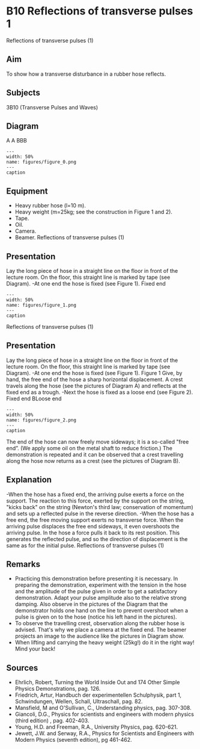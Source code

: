 # B10 Reflections of transverse pulses  1  
 Reflections of transverse pulses (1)    
  
## Aim   
 To show how a transverse disturbance in a rubber hose reflects.    
  
## Subjects   
 3B10 (Transverse Pulses and Waves)   
  
## Diagram   
 A A BBB  
```{figure} figures/figure_0.png  
---  
width: 50%  
name: figures/figure_0.png  
---  
caption  
``` 
    
  
## Equipment   
 
 *  Heavy rubber hose (l=10 m). 
 *  Heavy weight (m=25kg; see the construction in Figure 1 and 2). 
 *  Tape. 
 *  Oil. 
 *  Camera. 
 *  Beamer. Reflections of transverse pulses (1)
    
  
## Presentation   
 Lay the long piece of hose in a straight line on the floor in front of the lecture room. On the floor, this straight line is marked by tape (see Diagram). -At one end the hose is fixed (see Figure 1).  Fixed end   
```{figure} figures/figure_1.png  
---  
width: 50%  
name: figures/figure_1.png  
---  
caption  
``` 
 Reflections of transverse pulses (1)    
  
## Presentation   
 Lay the long piece of hose in a straight line on the floor in front of the lecture room. On the floor, this straight line is marked by tape (see Diagram). -At one end the hose is fixed (see Figure 1).  Figure 1  Give, by hand, the free end of the hose a sharp horizontal displacement. A crest travels along the hose (see the pictures of Diagram A) and reflects at the fixed end as a trough. -Next the hose is fixed as a loose end (see Figure 2).  Fixed end BLoose end   
```{figure} figures/figure_2.png  
---  
width: 50%  
name: figures/figure_2.png  
---  
caption  
``` 
 The end of the hose can now freely move sideways; it is a so-called "free end”. (We apply some oil on the metal shaft to reduce friction.) The demonstration is repeated and it can be observed that a crest travelling along the hose now returns as a crest (see the pictures of Diagram B).    
  
## Explanation   
 -When the hose has a fixed end, the arriving pulse exerts a force on the support. The reaction to this force, exerted by the support on the string, "kicks back" on the string (Newton's third law; conservation of momentum) and sets up a reflected pulse in the reverse direction. -When the hose has a free end, the free moving support exerts no transverse force. When the arriving pulse displaces the free end sideways, it even overshoots the arriving pulse. In the hose a force pulls it back to its rest position. This generates the reflected pulse, and so the direction of displacement is the same as for the initial pulse.  Reflections of transverse pulses (1)     
  
## Remarks   
 
 *  Practicing this demonstration before presenting it is necessary. In preparing the demonstration, experiment with the tension in the hose and the amplitude of the pulse given in order to get a satisfactory demonstration. Adapt your pulse amplitude also to the relative strong damping. Also observe in the pictures of the Diagram that the demonstrator holds one hand on the line to prevent overshoot when a pulse is given on to the hose (notice his left hand in the pictures). 
 *  To observe the travelling crest, observation along the rubber hose is advised. That's why we place a camera at the fixed end. The beamer projects an image to the audience like the pictures in Diagram show. 
 *  When lifting and carrying the heavy weight (25kg!) do it in the right way! Mind your back!
   
  
## Sources   
 
 *  Ehrlich, Robert, Turning the World Inside Out and 174 Other Simple Physics Demonstrations, pag. 126. 
 *  Friedrich, Artur, Handbuch der experimentellen Schulphysik, part 1, Schwindungen, Wellen, Schall, Ultraschall, pag. 82. 
 *  Mansfield, M and O'Sullivan, C., Understanding physics, pag. 307-308. 
 *  Giancoli, D.G., Physics for scientists and engineers with modern physics (third edition) , pag. 402-403. 
 *  Young, H.D. and Freeman, R.A., University Physics, pag. 620-621. 
 *  Jewett, J.W. and Serway, R.A., Physics for Scientists and Engineers with Modern Physics (seventh edition), pg 461-462.
  